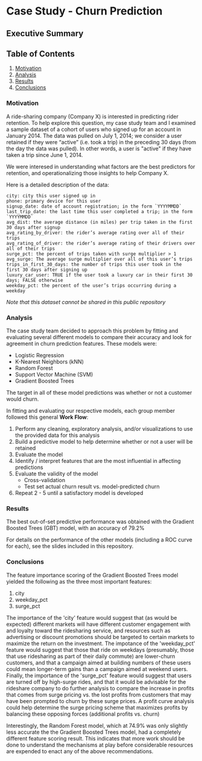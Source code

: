 # Case Study - Churn Prediction


## Executive Summary


## Table of Contents
1. [Motivation](#motivation)
2. [Analysis](#analysis)
3. [Results](#results)
4. [Conclusions](#conclusions)


### Motivation <a name="motivation"></a>

A ride-sharing company (Company X) is interested in predicting rider retention.
To help explore this question, my case study team and I examined a sample dataset of a cohort of 
users who signed up for an account in January 2014. The data was pulled on July 1, 2014; 
we consider a user retained if they were “active” (i.e. took a trip) in the preceding 30 days 
(from the day the data was pulled). In other words, a user is "active" if they have taken a trip 
since June 1, 2014.

We were interesed in understanding what factors are the best predictors for retention, and 
operationalizing those insights to help Company X.

Here is a detailed description of the data:

```
city: city this user signed up in
phone: primary device for this user
signup_date: date of account registration; in the form `YYYYMMDD`
last_trip_date: the last time this user completed a trip; in the form `YYYYMMDD`
avg_dist: the average distance (in miles) per trip taken in the first 30 days after signup
avg_rating_by_driver: the rider’s average rating over all of their trips
avg_rating_of_driver: the rider’s average rating of their drivers over all of their trips 
surge_pct: the percent of trips taken with surge multiplier > 1
avg_surge: The average surge multiplier over all of this user’s trips 
trips_in_first_30_days: the number of trips this user took in the first 30 days after signing up
luxury_car_user: TRUE if the user took a luxury car in their first 30 days; FALSE otherwise
weekday_pct: the percent of the user’s trips occurring during a weekday
```
_Note that this dataset cannot be shared in this public repository_

### Analysis <a name="analysis"></a>

The case study team decided to approach this problem by fitting and evaluating several different 
models to compare their accuracy and look for agreement in churn prediction features.  These 
models were:

* Logistic Regression
* K-Nearest Neighbors (kNN)
* Random Forest
* Support Vector Machine (SVM)
* Gradient Boosted Trees

The target in all of these model predictions was whether or not a customer would churn.

In fitting and evaluating our respective models, each group member followed this general **Work Flow**:

1. Perform any cleaning, exploratory analysis, and/or visualizations to use the provided
   data for this analysis 
2. Build a predictive model to help determine whether or not a user will be retained
3. Evaluate the model
4. Identify / interpret features that are the most influential in affecting predictions
5. Evaluate the validity of the model
   * Cross-validation
   * Test set actual churn result vs. model-predicted churn
6. Repeat 2 - 5 until a satisfactory model is developed

### Results <a name="results"></a>

The best out-of-set predictive performance was obtained with the Gradient Boosted Trees (GBT) model,
with an accuracy of 79.2%

For details on the performance of the other models (including a ROC curve for each), see the 
slides included in this repository.

### Conclusions <a name="conclusions"></a>

The feature importance scoring of the Gradient Boosted Trees model yielded the following as the 
three most important features:

1. city
2. weekday_pct
3. surge_pct

 The importance of the 'city' feature would suggest that (as would be expected) different markets
 will have different customer engagement with and loyalty toward the ridesharing service, and 
 resources such as advertising or discount promotions should be targeted to certain markets to 
 maximize the return on the investment.  The impotance of the 'weekday_pct' feature would suggest
 that those that ride on weekdays (presumably, those that use ridesharing as part of their daily
 commute) are lower-churn customers, and that a campaign aimed at building numbers of these users
 could mean longer-term gains than a campaign aimed at weekend users.  Finally, the importance of
 the 'surge_pct' feature would suggest that users are turned off by high-surge rides, and that 
 it would be advisable for the rideshare company to do further analysis to compare the increase
 in profits that comes from surge pricing vs. the lost profits from customers that may have been 
 prompted to churn by these surge prices.  A profit curve analysis could help determine the
 surge pricing scheme that maximizes profits by balancing these opposing forces (additional 
 profits vs. churn)

Interestingly, the Random Forest model, which at 74.9% was only slightly less accurate the the
Gradient Boosted Trees model, had a completely different feature scoring result.  This indicates
that more work should be done to understand the mechanisms at play before considerable resources
are expended to enact any of the above recommendations.
